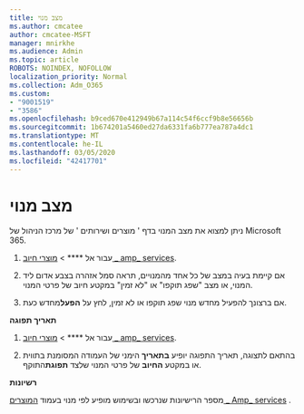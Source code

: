 ```yaml
---
title: מצב מנוי
ms.author: cmcatee
author: cmcatee-MSFT
manager: mnirkhe
ms.audience: Admin
ms.topic: article
ROBOTS: NOINDEX, NOFOLLOW
localization_priority: Normal
ms.collection: Adm_O365
ms.custom:
- "9001519"
- "3586"
ms.openlocfilehash: b9ced670e412949b67a114c54f6ccf9b8e56656b
ms.sourcegitcommit: 1b674201a5460ed27da6331fa6b777ea787a4dc1
ms.translationtype: MT
ms.contentlocale: he-IL
ms.lasthandoff: 03/05/2020
ms.locfileid: "42417701"
---
```

# <a name="subscription-status"></a>מצב מנוי

ניתן למצוא את מצב המנוי בדף ' מוצרים ושירותים ' של מרכז הניהול של Microsoft 365.

1. עבור אל **** > [מוצרי חיוב _ amp_ services](https://go.microsoft.com/fwlink/p/?linkid=842054).

2. אם קיימת בעיה במצב של כל אחד מהמנויים, תראה סמל אזהרה בצבע אדום ליד המנוי, או מצב "שפג תוקפו" או "לא זמין" במקטע חיוב של פרטי המנוי.

3. אם ברצונך להפעיל מחדש מנוי שפג תוקפו או לא זמין, לחץ על **הפעל**מחדש כעת.

**תאריך תפוגה**

1. עבור אל **** > [מוצרי חיוב _ amp_ services](https://go.microsoft.com/fwlink/p/?linkid=842054).

2. בהתאם לתצוגה, תאריך התפוגה יופיע **בתאריך** הימני של העמודה המסומנת בתווית או במקטע **החיוב** של פרטי המנוי שלצד **תפוגת**התוקף.

**רשיונות**

מספר הרישיונות שנרכשו ובשימוש מופיע לפי מנוי בעמוד [המוצרים _ Amp_ services](https://go.microsoft.com/fwlink/p/?linkid=842054) .

